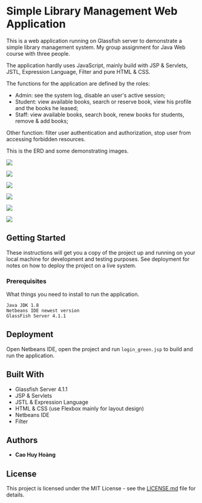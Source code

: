 # Simple Library Management Web Application

This is a web application running on Glassfish server to demonstrate a simple library management system. My group assignment for Java Web course with three people.

The application hardly uses JavaScript, mainly build with JSP & Servlets, JSTL, Expression Language, Filter and pure HTML & CSS.

The functions for the application are defined by the roles:
* Admin: see the system log, disable an user's active session;
* Student: view available books, search or reserve book, view his profile and the books he leased;
* Staff: view available books, search book, renew books for students, remove & add books;

Other function: filter user authentication and authorization, stop user from accessing forbidden resources.

This is the ERD and some demonstrating images.

![](https://i.imgur.com/JF2fZPJ.png)

![](https://i.imgur.com/liv05UO.png)

![](https://i.imgur.com/05Ql7mk.png)

![](https://i.imgur.com/dJeib2m.png)

![](https://i.imgur.com/VxJFOyp.png)

![](https://i.imgur.com/dSR6d6m.png)

## Getting Started

These instructions will get you a copy of the project up and running on your local machine for development and testing purposes. See deployment for notes on how to deploy the project on a live system.

### Prerequisites

What things you need to install to run the application.

```
Java JDK 1.8
Netbeans IDE newest version
GlassFish Server 4.1.1
```

## Deployment
Open Netbeans IDE, open the project and run ```login_green.jsp``` to build and run the application.

## Built With

* Glassfish Server 4.1.1
* JSP & Servlets
* JSTL & Expression Language
* HTML & CSS (use Flexbox mainly for layout design)
* Netbeans IDE
* Filter

## Authors

* **Cao Huy Hoàng**

## License

This project is licensed under the MIT License - see the [LICENSE.md](LICENSE.md) file for details.
